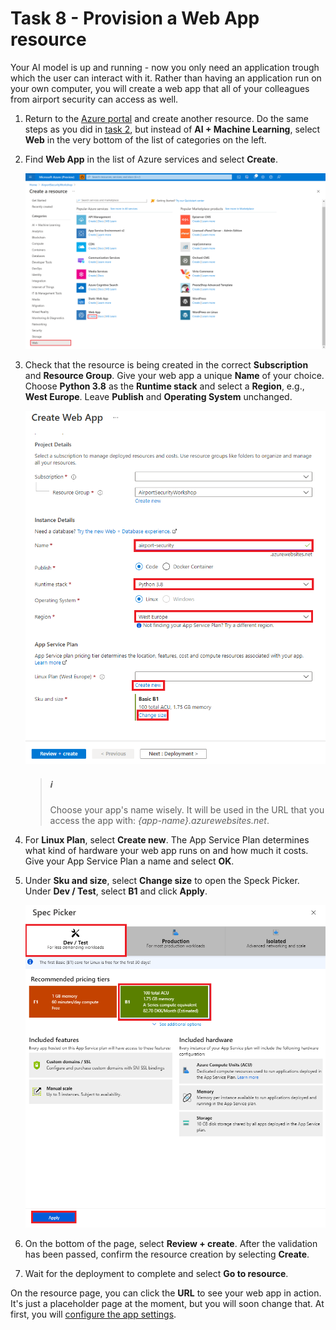 # Task 8 - Provision a Web App resource

Your AI model is up and running - now you only need an application trough which the user can interact with it. Rather than having an application run on your own computer, you will create a web app that all of your colleagues from airport security can access as well. 

1. Return to the [Azure portal](https://portal.azure.com) and create another resource. Do the same steps as you did in [task 2](02-Provision%20a%20Cognitive%20Services%20Resource.md), but instead of **AI + Machine Learning**, select **Web** in the very bottom of the list of categories on the left.
1. Find **Web App** in the list of Azure services and select **Create**.

    ![Create Web App resource](media/08/create-web-app.png)

1. Check that the resource is being created in the correct **Subscription** and **Resource Group**. Give your web app a unique **Name** of your choice. Choose **Python 3.8** as the **Runtime stack** and select a **Region**, e.g., **West Europe**. Leave **Publish** and **Operating System** unchanged.

    ![Configure Web App](media/08/web-app-basics.png)

    > ##### ℹ️
    > Choose your app's name wisely. It will be used in the URL that you access the app with: *{app-name}.azurewebsites.net*.

1. For **Linux Plan**, select **Create new**. The App Service Plan determines what kind of hardware your web app runs on and how much it costs. Give your App Service Plan a name and select **OK**. 

1. Under **Sku and size**, select **Change size** to open the Speck Picker. Under **Dev / Test**, select **B1** and click **Apply**.

    ![App Service Plan](media/08/app-service-plan.png)

1. On the bottom of the page, select **Review + create**. After the validation has been passed, confirm the resource creation by selecting **Create**.

1. Wait for the deployment to complete and select **Go to resource**.

On the resource page, you can click the **URL** to see your web app in action. It's just a placeholder page at the moment, but you will soon change that. At first, you will [configure the app settings](09-Configure%20your%20Web%20App.md).